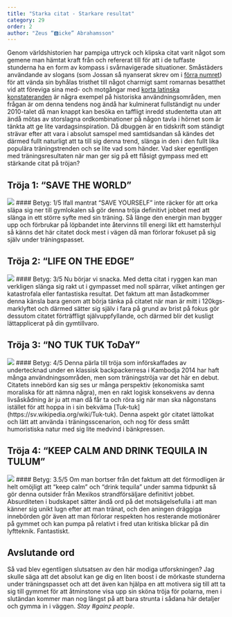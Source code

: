```yaml
---
title: "Starka citat - Starkare resultat"
category: 29
order: 2
author: "Zeus “🅱️icke” Abrahamsson"
---
```

Genom världshistorien har pampiga uttryck och klipska citat varit något som gemene man hämtat kraft från och refererat till för att i de tuffaste stunderna ha en form av kompass i svårnavigerade situationer. Småstäders användande av slogans (som Jossan så nyanserat skrev om i [förra numret](https://dbu.gg/issues/28)) för att vända sin byhålas tristhet till något charmigt samt romarnas besatthet vid att föreviga sina med- och motgångar med [korta latinska konstateranden](https://sv.wikipedia.org/wiki/Veni_vidi_vici) är några exempel på historiska användningsområden, men frågan är om denna tendens nog ändå har kulminerat fullständigt nu under 2010-talet då man knappt kan besöka en taffligt inredd studentetta utan att ändå mötas av storslagna ordkombinationer på någon tavla i hörnet som är tänkta att ge lite vardagsinspiration. Då dbuggen är en tidskrift som ständigt strävar efter att vara i absolut samspel med samtidsandan så kändes det därmed fullt naturligt att ta till sig denna trend, slänga in den i den fullt lika populära träningstrenden och se lite vad som händer. Vad sker egentligen med träningsresultaten när man ger sig på ett flåsigt gympass med ett stärkande citat på tröjan?
## Tröja 1: “SAVE THE WORLD”
<img class="svg" src="https://dbuggen.s3.amazonaws.com/1_19/save-the-world.png">
#### Betyg: 1/5
Ifall mantrat “SAVE YOURSELF” inte räcker för att orka släpa sig ner till gymlokalen så gör denna tröja definitivt jobbet med att slänga in ett större syfte med sin träning. Så länge den energin man bygger upp och förbrukar på löpbandet inte återvinns till energi likt ett hamsterhjul så känns det här citatet dock mest i vägen då man förlorar fokuset på sig själv under träningspasset.
<br>

## Tröja 2: “LIFE ON THE EDGE”
<img class="svg" src="https://dbuggen.s3.amazonaws.com/1_19/life-on-the-edge.jpg">
#### Betyg: 3/5
Nu börjar vi snacka. Med detta citat i ryggen kan man verkligen slänga sig rakt ut i gympasset med noll spärrar, vilket antingen ger katastrofala eller fantastiska resultat. Det faktum att man åstadkommer denna känsla bara genom att börja tänka på citatet när man är mitt i 120kgs-marklyftet och därmed sätter sig själv i fara på grund av brist på fokus gör dessutom citatet förträffligt självuppfyllande, och därmed blir det kusligt lättapplicerat på din gymtillvaro.

## Tröja 3: “NO TUK TUK ToDaY”
<img class="svg" src="https://dbuggen.s3.amazonaws.com/1_19/no-tuktuk-today.png">
#### Betyg: 4/5
Denna pärla till tröja som införskaffades av undertecknad under en klassisk backpackerresa i Kambodja 2014 har haft många användningsområden, men som träningströja var det här en debut. Citatets innebörd kan sig ses ur många perspektiv (ekonomiska samt moraliska för att nämna några), men en rakt logisk konsekvens av denna livsåskådning är ju att man då får ta och röra sig när man ska någonstans istället för att hoppa in i sin bekväma [Tuk-tuk](https://sv.wikipedia.org/wiki/Tuk-tuk). Denna aspekt gör citatet lättolkat och lätt att använda i träningsscenarion, och nog för dess smått humoristiska natur med sig lite medvind i bänkpressen.

## Tröja 4: “KEEP CALM AND DRINK TEQUILA IN TULUM”
<img class="svg" src="https://dbuggen.s3.amazonaws.com/1_19/keep-calm-drink-tequila.png">
#### Betyg: 3.5/5
Om man bortser från det faktum att det förmodligen är helt omöjligt att “keep calm” och “drink tequila” under samma tidpunkt så gör denna outsider från Mexikos strandförsäljare definitivt jobbet. Absurditeten i budskapet sätter ändå ord på det motsägelsefulla i att man känner sig unikt lugn efter att man tränat, och den aningen dräggiga innebörden gör även att man förlorar respekten hos resterande motionärer på gymmet och kan pumpa på relativt i fred utan kritiska blickar på din lyftteknik. Fantastiskt.

## Avslutande ord
Så vad blev egentligen slutsatsen av den här modiga utforskningen? Jag skulle säga att det absolut kan ge dig en liten boost i de mörkaste stunderna under träningspasset och att det även kan hjälpa en att motivera sig till att ta sig till gymmet för att åtminstone visa upp sin sköna tröja för polarna, men i slutändan kommer man nog längst på att bara strunta i sådana här detaljer och gymma in i väggen. _Stay #gainz people_.
